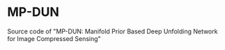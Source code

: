# MP-DUN
Source code of "MP-DUN: Manifold Prior Based Deep Unfolding Network for Image Compressed Sensing"
